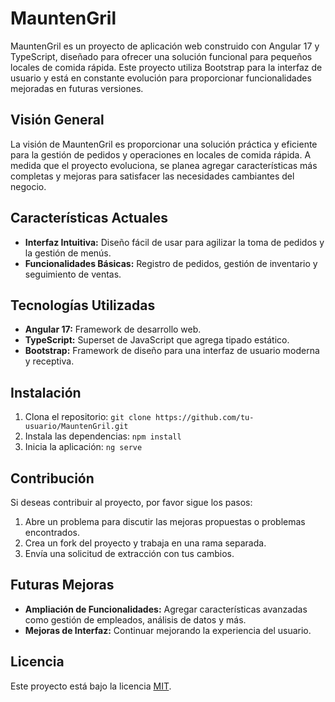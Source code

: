 # MauntenGril

MauntenGril es un proyecto de aplicación web construido con Angular 17 y TypeScript, diseñado para ofrecer una solución funcional para pequeños locales de comida rápida. Este proyecto utiliza Bootstrap para la interfaz de usuario y está en constante evolución para proporcionar funcionalidades mejoradas en futuras versiones.

## Visión General

La visión de MauntenGril es proporcionar una solución práctica y eficiente para la gestión de pedidos y operaciones en locales de comida rápida. A medida que el proyecto evoluciona, se planea agregar características más completas y mejoras para satisfacer las necesidades cambiantes del negocio.

## Características Actuales

- **Interfaz Intuitiva:** Diseño fácil de usar para agilizar la toma de pedidos y la gestión de menús.
- **Funcionalidades Básicas:** Registro de pedidos, gestión de inventario y seguimiento de ventas.

## Tecnologías Utilizadas

- **Angular 17:** Framework de desarrollo web.
- **TypeScript:** Superset de JavaScript que agrega tipado estático.
- **Bootstrap:** Framework de diseño para una interfaz de usuario moderna y receptiva.

## Instalación

1. Clona el repositorio: `git clone https://github.com/tu-usuario/MauntenGril.git`
2. Instala las dependencias: `npm install`
3. Inicia la aplicación: `ng serve`

## Contribución

Si deseas contribuir al proyecto, por favor sigue los pasos:

1. Abre un problema para discutir las mejoras propuestas o problemas encontrados.
2. Crea un fork del proyecto y trabaja en una rama separada.
3. Envía una solicitud de extracción con tus cambios.

## Futuras Mejoras

- **Ampliación de Funcionalidades:** Agregar características avanzadas como gestión de empleados, análisis de datos y más.
- **Mejoras de Interfaz:** Continuar mejorando la experiencia del usuario.

## Licencia

Este proyecto está bajo la licencia [MIT](LICENSE).

